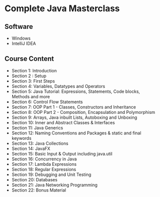 # Complete Java Masterclass

## Software
* Windows
* IntelliJ IDEA

## Course Content 
* Section 1: Introduction
* Section 2 : Setup
* Section 3: First Steps 
* Section 4: Variables, Datatypes and Operators 
* Section 5: Java Tutorial: Expressions, Statements, Code blocks, Methods and more
* Section 6: Control Flow Statements
* Section 7: OOP Part 1 - Classes, Constructors and Inheritance 
* Section 8: OOP Part 2 - Composition, Encapsulation and Polymorphism 
* Section 9: Arrays, Java inbuilt Lists, Autoboxing and Unboxing 
* Section 10: Inner and Abstract Classes & Interfaces
* Section 11: Java Generics 
* Section 12: Naming Conventions and Packages & static and final keywords 
* Section 13: Java Collections 
* Section 14: JavaFX
* Section 15: Basic Input & Output including java.util
* Section 16: Concurrency in Java
* Section 17: Lambda Expressions
* Section 18: Regular Expressions 
* Section 19: Debugging and Unit Testing 
* Section 20: Databases
* Section 21: Java Networking Programming 
* Section 22: Bonus Material


